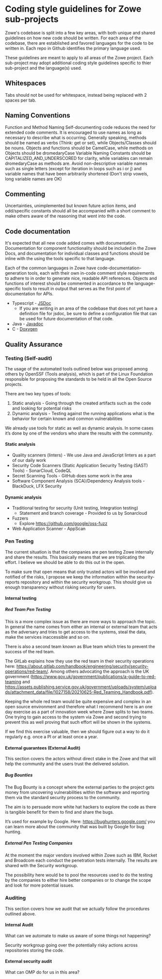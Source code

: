 # Coding style guidelines for Zowe sub-projects

Zowe's codebase is split into a few key areas, with both unique and shared guidelines on how new code should be written. For each area of the codebase, there are established and favored languages for the code to be written in. Each repo in Github identifies the primary language used. 

These guidelines are meant to apply to all areas of the Zowe project. Each sub-project may adopt additional coding style guidelines specific to thier sub-project and the language(s) used.

## Whitespaces

Tabs should not be used for whitespace, instead being replaced with 2 spaces per tab.

## Naming Conventions

Function and Method Naming Self-documenting code reduces the need for extended code comments. It is encouraged to use names as long as necessary to describe what is occurring. Generally speaking, methods should be named as verbs (Think: get or set), while Objects/Classes should be nouns. Objects and functions should be CamelCase, while methods on Objects should be dromedaryCase Variable Naming Constants should be CAPITALIZED_AND_UNDERSCORED for clarity, while variables can remain dromedaryCase as methods are. Avoid non-descriptive variable names such as single letters (except for iteration in loops such as i or j) and variable names that have been arbitrarily shortened (Don't strip vowels, long variable names are OK)

## Commenting

Uncertainties, unimplemented but known future action items, and odd/specific constants should all be accompanied with a short comment to make others aware of the reasoning that went into the code.

## Code documentation

It's expected that all new code added comes with documentation. Documentation for component functionality should be included in the Zowe Docs, and documentation for individual classes and functions should be inline with the using the tools specific to that language.

Each of the common languages in Zowe have code-documentation-generation tools, each with their own in-code comment style requirements to adhere to in order to generate nice, readable API references. Objects and functions of interest should be commented in accordance to the language-specific tools to result in output that serves as the first point of documentation for APIs.

- Typescript - [JSDoc](http://usejsdoc.org/)
  - If you are writing in an area of the codebase that does not yet have a definition file for jsdoc, be sure to define a configuration file that can be used for future documentation of that code.
- Java - [Javadoc](https://en.wikipedia.org/wiki/Javadoc)
- C - [Doxygen](www.doxygen.org)

## Quality Assurance

### Testing (Self-audit)

The usage of the automated tools outlined below was proposed among others by OpenSSF (Tools analysis), which is part of the Linux Foundation responsible for proposing the standards to be held in all the Open Source projects. 

There are two key types of tools:

1) Static analysis - Going through the created artifacts such as the code and looking for potential risks
2) Dynamic analysis - Testing against the running applications what is the behavior for certain known and common vulnerabilities

We already use tools for static as well as dynamic analysis. In some cases it’s done by one of the vendors who share the results with the community. 

#### Static analysis

- Quality scanners (linters) - We use Java and JavaScript linters as a part of our daily work
- Security Code Scanners (Static Application Security Testing (SAST) Tools) - SonarCloud, CodeQL
- Secret Scanning Tools - GitHub does some work in the area
- Software Component Analysis (SCA)/Dependency Analysis tools - BlackDuck, LFX Security

#### Dynamic analysis
- Traditional testing for security (Unit testing, Integration testing)
  - Statement and branch coverage - Provided to us by Sonarcloud
- Fuzzers
  - Explore https://github.com/google/oss-fuzz 
- Web Application Scanner - AppScan

### Pen Testing

The current situation is that the companies are pen testing Zowe internally and share the results. This basically means that we are triplicating the effort. I believe we should be able to do this out in the open. 

To make sure that open means that only trusted actors will be involved and notified of the risks, I propose we keep the information within the security-reports repository and within the security workgroup. This should give us enough transparency without risking security for users. 

#### Internal testing

##### Red Team Pen Testing 

This is a more complex issue as there are more ways to approach the topic. In general the name comes from either an internal or external team that acts as the adversary and tries to get access to the systems, steal the data, make the services inaccessible and so on. 

There is also a second team known as Blue team which tries to prevent the success of the red team. 

The GitLab explains how they use the red team in their security operations here: https://about.gitlab.com/handbook/engineering/security/security-operations/red-team/. Among others advocating the approach is the UK government (https://www.gov.uk/government/publications/a-guide-to-red-teaming and https://assets.publishing.service.gov.uk/government/uploads/system/uploads/attachment_data/file/1027158/20210625-Red_Teaming_Handbook.pdf). 

Keeping the whole red team would be quite expensive and complex in an open source environment and therefore what I recommend here is an one day exercise as a part of innovation week where Zowe splits to two teams. One trying to gain access to the system via Zowe and second trying to prevent this as well proving that such effort will be shown in the systems. 

If we find this exercise valuable, then we should figure out a way to do it regularly e.g. once a PI or at least once a year. 

#### External guarantees (External Audit)

This section covers the actors without direct stake in the Zowe and that will help the community and the users trust the delivered solution. 

##### Bug Bounties

The Bug Bounty is a concept where the external parties to the project gets money from uncovering vulnerabilities within the software and reporting them via the standard security process to the community. 

The aim is to persuade more white hat hackers to explore the code as there is tangible benefit for them to find and share the bugs. 

It’s used for example by Google. Here: https://bughunters.google.com/ you can learn more about the community that was built by Google for bug hunting. 

##### External Pen Testing Companies

At the moment the major vendors involved within Zowe such as IBM, Rocket and Broadcom each conduct the penetration tests internally. The results are shared with the Security workgroup. 

The possibility here would be to pool the resources used to do the testing by the companies to either hire better companies or to change the scope and look for more potential issues.  

### Auditing

This section covers how we audit that we actually follow the procedures outlined above. 

#### Internal Audit

What can we automate to make us aware of some things not happening?

Security workgroup going over the potentially risky actions across repositories storing the code. 

#### External security audit

What can OMP do for us in this area?
